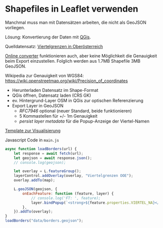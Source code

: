 # Shapefiles in Leaflet verwenden

Manchmal muss man mit Datensätzen arbeiten, die nicht als GeoJSON vorliegen.

Lösung: Konvertierung der Daten mit [QGis](https://www.qgis.org/).

Quelldatensatz: [Viertelgrenzen in Oberösterreich](https://www.data.gv.at/katalog/dataset/d90f10f3-2a91-4324-9d88-65e7e2e1caac)

[Online converter](https://mygeodata.cloud/conversion) funktionieren auch, aber
keine Möglichkeit die Genauigkeit beim Export einzustellen. Folglich werden aus
1.7MB Shapefile 3MB GeoJSON.

Wikipedia zur Genauigkeit von WGS84: <https://wiki.openstreetmap.org/wiki/Precision_of_coordinates>

* Herunterladen Datensatz im Shape-Format
* QGis öffnen, Datensatz laden (CRS GK)
* ev. Hintergrund-Layer OSM in QGis zur optischen Referenzierung
* Export Layer in GeoJSON
  * *RFC7946* optional (neuer Standard, beide funktionieren)
  * 5 Kommastellen für +/- 1m Genauigkeit
  * *persist layer metadata* für die Popup-Anzeige der Viertel-Namen

[Template zur Visualisierung](https://webmapping22s.github.io/templates/ooe.zip)

Javascript Code in `main.js`

```javascript
async function loadBorders(url) {
    let response = await fetch(url);    
    let geojson = await response.json();
    // console.log(geojson);

    let overlay = L.featureGroup();
    layerControl.addOverlay(overlay, "Viertelgrenzen OOE");
    overlay.addTo(map);

    L.geoJSON(geojson, {
        onEachFeature: function (feature, layer) {
            // console.log('FT: ', feature);
            layer.bindPopup(`<strong>${feature.properties.VIERTEL_NA}</strong>`);
        },
    }).addTo(overlay);
}
loadBorders("data/borders.geojson");
```